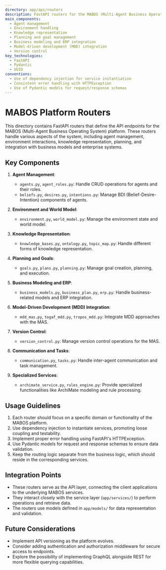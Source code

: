 ```yaml
---
directory: app/api/routers
description: FastAPI routers for the MABOS (Multi-Agent Business Operating System) platform
main_components:
  - Agent management
  - Environment handling
  - Knowledge representation
  - Planning and goal management
  - Business modeling and ERP integration
  - Model-driven development (MDD) integration
  - Version control
key_technologies:
  - FastAPI
  - Pydantic
  - UUID
conventions:
  - Use of dependency injection for service instantiation
  - Consistent error handling with HTTPException
  - Use of Pydantic models for request/response schemas
---
```


# MABOS Platform Routers

This directory contains FastAPI routers that define the API endpoints for the MABOS (Multi-Agent Business Operating System) platform. These routers handle various aspects of the system, including agent management, environment interactions, knowledge representation, planning, and integration with business models and enterprise systems.

## Key Components

1. **Agent Management**: 
   - `agents.py`, `agent_roles.py`: Handle CRUD operations for agents and their roles.
   - `beliefs.py`, `desires.py`, `intentions.py`: Manage BDI (Belief-Desire-Intention) components of agents.

2. **Environment and World Model**:
   - `environment.py`, `world_model.py`: Manage the environment state and world model.

3. **Knowledge Representation**:
   - `knowledge_bases.py`, `ontology.py`, `topic_map.py`: Handle different forms of knowledge representation.

4. **Planning and Goals**:
   - `goals.py`, `plans.py`, `planning.py`: Manage goal creation, planning, and execution.

5. **Business Modeling and ERP**:
   - `business_models.py`, `business_plan.py`, `erp.py`: Handle business-related models and ERP integration.

6. **Model-Driven Development (MDD) Integration**:
   - `mdd_mas.py`, `togaf_mdd.py`, `tropos_mdd.py`: Integrate MDD approaches with the MAS.

7. **Version Control**:
   - `version_control.py`: Manage version control operations for the MAS.

8. **Communication and Tasks**:
   - `communication.py`, `tasks.py`: Handle inter-agent communication and task management.

9. **Specialized Services**:
   - `archimate_service.py`, `rules_engine.py`: Provide specialized functionalities like ArchiMate modeling and rule processing.

## Usage Guidelines

1. Each router should focus on a specific domain or functionality of the MABOS platform.
2. Use dependency injection to instantiate services, promoting loose coupling and testability.
3. Implement proper error handling using FastAPI's HTTPException.
4. Use Pydantic models for request and response schemas to ensure data validation.
5. Keep the routing logic separate from the business logic, which should reside in the corresponding services.

## Integration Points

- These routers serve as the API layer, connecting the client applications to the underlying MABOS services.
- They interact closely with the service layer (`app/services/`) to perform operations and retrieve data.
- The routers use models defined in `app/models/` for data representation and validation.

## Future Considerations

- Implement API versioning as the platform evolves.
- Consider adding authentication and authorization middleware for secure access to endpoints.
- Explore the possibility of implementing GraphQL alongside REST for more flexible querying capabilities.